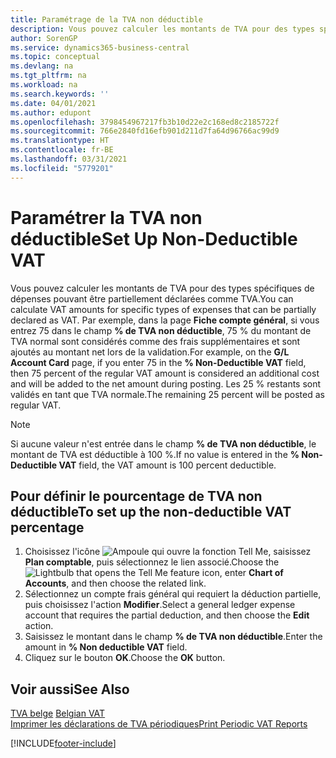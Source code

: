 ```yaml
---
title: Paramétrage de la TVA non déductible
description: Vous pouvez calculer les montants de TVA pour des types spécifiques de dépenses pouvant être partiellement déclarées comme TVA.
author: SorenGP
ms.service: dynamics365-business-central
ms.topic: conceptual
ms.devlang: na
ms.tgt_pltfrm: na
ms.workload: na
ms.search.keywords: ''
ms.date: 04/01/2021
ms.author: edupont
ms.openlocfilehash: 3798454967217fb3b10d22e2c168ed8c2185722f
ms.sourcegitcommit: 766e2840fd16efb901d211d7fa64d96766ac99d9
ms.translationtype: HT
ms.contentlocale: fr-BE
ms.lasthandoff: 03/31/2021
ms.locfileid: "5779201"
---
```

# <a name="set-up-non-deductible-vat"></a><span data-ttu-id="fada7-103">Paramétrer la TVA non déductible</span><span class="sxs-lookup"><span data-stu-id="fada7-103">Set Up Non-Deductible VAT</span></span>
<span data-ttu-id="fada7-104">Vous pouvez calculer les montants de TVA pour des types spécifiques de dépenses pouvant être partiellement déclarées comme TVA.</span><span class="sxs-lookup"><span data-stu-id="fada7-104">You can calculate VAT amounts for specific types of expenses that can be partially declared as VAT.</span></span> <span data-ttu-id="fada7-105">Par exemple, dans la page **Fiche compte général**, si vous entrez 75 dans le champ **% de TVA non déductible**, 75 % du montant de TVA normal sont considérés comme des frais supplémentaires et sont ajoutés au montant net lors de la validation.</span><span class="sxs-lookup"><span data-stu-id="fada7-105">For example, on the **G/L Account Card** page, if you enter 75 in the **% Non-Deductible VAT** field, then 75 percent of the regular VAT amount is considered an additional cost and will be added to the net amount during posting.</span></span> <span data-ttu-id="fada7-106">Les 25 % restants sont validés en tant que TVA normale.</span><span class="sxs-lookup"><span data-stu-id="fada7-106">The remaining 25 percent will be posted as regular VAT.</span></span>  

> [!NOTE]  
>  <span data-ttu-id="fada7-107">Si aucune valeur n'est entrée dans le champ **% de TVA non déductible**, le montant de TVA est déductible à 100 %.</span><span class="sxs-lookup"><span data-stu-id="fada7-107">If no value is entered in the **% Non-Deductible VAT** field, the VAT amount is 100 percent deductible.</span></span>  

## <a name="to-set-up-the-non-deductible-vat-percentage"></a><span data-ttu-id="fada7-108">Pour définir le pourcentage de TVA non déductible</span><span class="sxs-lookup"><span data-stu-id="fada7-108">To set up the non-deductible VAT percentage</span></span>  

1.  <span data-ttu-id="fada7-109">Choisissez l'icône ![Ampoule qui ouvre la fonction Tell Me](../../media/ui-search/search_small.png "Dites-moi ce que vous voulez faire"), saisissez **Plan comptable**, puis sélectionnez le lien associé.</span><span class="sxs-lookup"><span data-stu-id="fada7-109">Choose the ![Lightbulb that opens the Tell Me feature](../../media/ui-search/search_small.png "Tell me what you want to do") icon, enter **Chart of Accounts**, and then choose the related link.</span></span>  
2.  <span data-ttu-id="fada7-110">Sélectionnez un compte frais général qui requiert la déduction partielle, puis choisissez l'action **Modifier**.</span><span class="sxs-lookup"><span data-stu-id="fada7-110">Select a general ledger expense account that requires the partial deduction, and then choose the **Edit** action.</span></span>  
3.  <span data-ttu-id="fada7-111">Saisissez le montant dans le champ **% de TVA non déductible**.</span><span class="sxs-lookup"><span data-stu-id="fada7-111">Enter the amount in **% Non deductible VAT** field.</span></span>  
4.  <span data-ttu-id="fada7-112">Cliquez sur le bouton **OK**.</span><span class="sxs-lookup"><span data-stu-id="fada7-112">Choose the **OK** button.</span></span>  

## <a name="see-also"></a><span data-ttu-id="fada7-113">Voir aussi</span><span class="sxs-lookup"><span data-stu-id="fada7-113">See Also</span></span>  
 <span data-ttu-id="fada7-114">[TVA belge](belgian-vat.md) </span><span class="sxs-lookup"><span data-stu-id="fada7-114">[Belgian VAT](belgian-vat.md) </span></span>  
 [<span data-ttu-id="fada7-115">Imprimer les déclarations de TVA périodiques</span><span class="sxs-lookup"><span data-stu-id="fada7-115">Print Periodic VAT Reports</span></span>](how-to-print-periodic-vat-reports.md)


[!INCLUDE[footer-include](../../includes/footer-banner.md)]